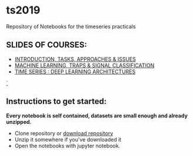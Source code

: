 # ts2019
Repository of Notebooks for the timeseries practicals

## SLIDES OF COURSES:

- [INTRODUCTION, TASKS, APPROACHES & ISSUES](https://drive.google.com/open?id=0B5HWSvDb1DneS1QyQll2MC1GblNVQUo5VGktRTFEZnlMYU9B)
- [MACHINE LEARNING, TRAPS & SIGNAL CLASSIFICATION](https://drive.google.com/open?id=0B5HWSvDb1DneR2J4VjNwbGp4enExaVpFblZ6bzIyV1pCT3Aw)
- [TIME SERIES : DEEP LEARNING ARCHITECTURES](https://drive.google.com/open?id=0B5HWSvDb1DneWFdVcEdUMDZDUHZSMVNyTDBpeFRPdFRfZUlJ)

[`](https://drive.google.com/open?id=1lSwyX2rwgnVLWi4Dy1vpZMA7CFCoxOT0)

## Instructions to get started:
__Every notebook is self contained, datasets are small enough and already unzipped.__

- Clone repository or [download repository](https://github.com/cedias/ts2019/archive/master.zip)
- Unzip it somewhere if you've downloaded it
- Open the notebooks with jupyter notebook.

